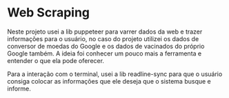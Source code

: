 # Web Scraping

Neste projeto usei a lib puppeteer para varrer dados da web e trazer informações para o usuário, no caso do projeto utilizei os dados de conversor de moedas do Google e os dados de vacinados do próprio Google também. A ideia foi conhecer um pouco mais a ferramenta e entender o que ela pode oferecer.

Para a interação com o terminal, usei a lib readline-sync para que o usuário consiga colocar as informações que ele deseja que o sistema busque e informe.
